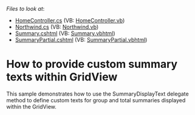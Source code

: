 <!-- default file list -->
*Files to look at*:

* [HomeController.cs](./CS/GridView.Summary/Controllers/HomeController.cs) (VB: [HomeController.vb](./VB/GridView.Summary/Controllers/HomeController.vb))
* [Northwind.cs](./CS/GridView.Summary/Models/Northwind.cs) (VB: [Northwind.vb](./VB/GridView.Summary/Models/Northwind.vb))
* [Summary.cshtml](./CS/GridView.Summary/Views/Home/Summary.cshtml) (VB: [Summary.vbhtml](./VB/GridView.Summary/Views/Home/Summary.vbhtml))
* [SummaryPartial.cshtml](./CS/GridView.Summary/Views/Home/SummaryPartial.cshtml) (VB: [SummaryPartial.vbhtml](./VB/GridView.Summary/Views/Home/SummaryPartial.vbhtml))
<!-- default file list end -->
# How to provide custom summary texts within GridView


<p>This sample demonstrates how to use the SummaryDisplayText delegate method to define custom texts for group and total summaries displayed within the GridView.</p>

<br/>


